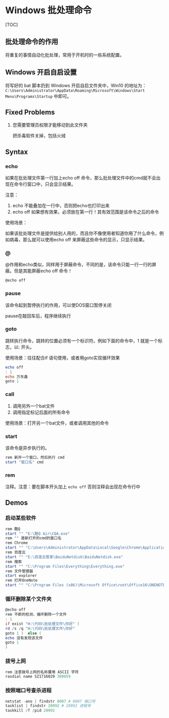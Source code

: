# Windows 批处理命令

[TOC]

## 批处理命令的作用

将重复的事情自动化批处理，常用于开机时的一些系统配置。

## Windows 开启自启设置

将写好的 bat 脚本扔到 Windows 开启自启文件夹中，Win10 的地址为： `C:\Users\Administrator\AppData\Roaming\Microsoft\Windows\Start
Menu\Programs\Startup` 中即可。

## Fixed Problems

1. 您需要管理员权限才能移动到此文件夹

   把杀毒软件关掉，包括火绒

## Syntax

### echo

如果在批处理文件第一行加上echo off 命令，那么批处理文件中的cmd就不会出现在命令行窗口中，只会显示结果。

注意：

1. echo 不能叠加在一行中，否则把echo也打印出来
2. echo off 如果想有效果，必须放在第一行！其有效范围是该命令之后的命令

使用场景：

如果该批处理文件是提供给别人用的，而且你不像使用者知道你用了什么命令，例如病毒，那么就可以使用echo off 来屏蔽这些命令的显示，只显示结果。

### @

@作用和echo类似，同样用于屏蔽命令，不同的是，该命令只能一行一行的屏蔽。但是其能屏蔽echo off 命令！

```powershell
@echo off
```

### pause

该命令起到暂停执行的作用，可以使DOS窗口暂停关闭

pause在敲回车后，程序继续执行

### goto

跳转执行命令，跳转的位置必须有一个标识符。例如下面的命令中，1 就是一个标志，以: 开头。

使用场景：往往配合if 语句使用，或者用goto实现循环效果

```powershell
echo off
: 1
echo 万东鑫
goto 1
```

### call

1. 调用另外一个bat文件
2. 调用指定标记后面的所有命令

使用场景：打开另一个bat文件，或者调用其他的命令

### start

该命令是异步执行的。

```powershell
rem 新开一个窗口，然后执行 cmd
start "窗口名" cmd 
```

### rem

注释。注意：要在脚本开头加上 `echo off` 否则注释会出现在命令行中

## Demos

### 启动某些软件

```powershell
rem 酷Q
start "" "E:\酷Q Air\CQA.exe"  
rem "" 是新打开的cmd的窗口名
rem Chrome
start "" "C:\Users\Administrator\AppData\Local\Google\Chrome\Application\chrome.exe"
rem 百度云
start "" "E:\百度云管家\BaiduNetdisk\BaiduNetdisk.exe"
rem 搜索
start "" "C:\Program Files\Everything\Everything.exe"
rem 文件管理器
start explorer
rem 打开OneNote
start "" "C:\Program Files (x86)\Microsoft Office\root\Office16\ONENOTE.exe"
```

### 循环删除某个文件夹

```powershell
@echo off
rem 不断的检测，循环删除一个文件
: 1
if exist "H:\代码\批处理文件\你好" (
rd /s /q "H:\代码\批处理文件\你好" 
goto 1 )  else (
echo 没有发现该文件
goto 1
)
```

### 拨号上网

```powershell
rem 注意拨号上网的名称要用 ASCII 字符
rasdial name SZ1716029 300059 
```

### 按照端口号查杀进程

```powershell
netstat -ano | findstr 8007 # 8007 端口号
tasklist | findstr 20992 # 20992 进程号
taskkill /f /pid 20992
```

